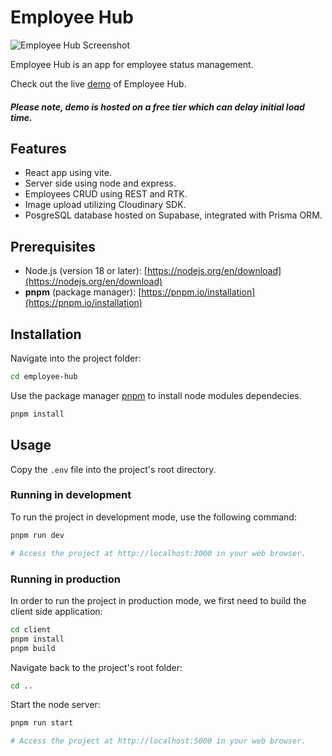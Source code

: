 # Employee Hub

![Employee Hub Screenshot](https://res.cloudinary.com/di41jhirl/image/upload/v1709955911/cf0lj7w5pgunk4dtivhg.png)

Employee Hub is an app for employee status management.

Check out the live [demo](https://employee-hub.onrender.com/) of Employee Hub.

##### Please note, demo is hosted on a free tier which can delay initial load time.

## Features

- React app using vite.
- Server side using node and express.
- Employees CRUD using REST and RTK.
- Image upload utilizing Cloudinary SDK.
- PosgreSQL database hosted on Supabase, integrated with Prisma ORM.

## Prerequisites

- Node.js (version 18 or later): [https://nodejs.org/en/download](https://nodejs.org/en/download)
- **pnpm** (package manager): [https://pnpm.io/installation](https://pnpm.io/installation)

## Installation

Navigate into the project folder:

```bash
cd employee-hub
```

Use the package manager [pnpm](https://pnpm.io/installation) to install node modules dependecies.

```bash
pnpm install
```

## Usage

Copy the `.env` file into the project's root directory.

### Running in development

To run the project in development mode, use the following command:

```bash
pnpm run dev

# Access the project at http://localhost:3000 in your web browser.
```

### Running in production

In order to run the project in production mode, we first need to build the client side application:

```bash
cd client
pnpm install
pnpm build
```

Navigate back to the project's root folder:

```bash
cd ..
```

Start the node server:

```bash
pnpm run start

# Access the project at http://localhost:5000 in your web browser.
```
